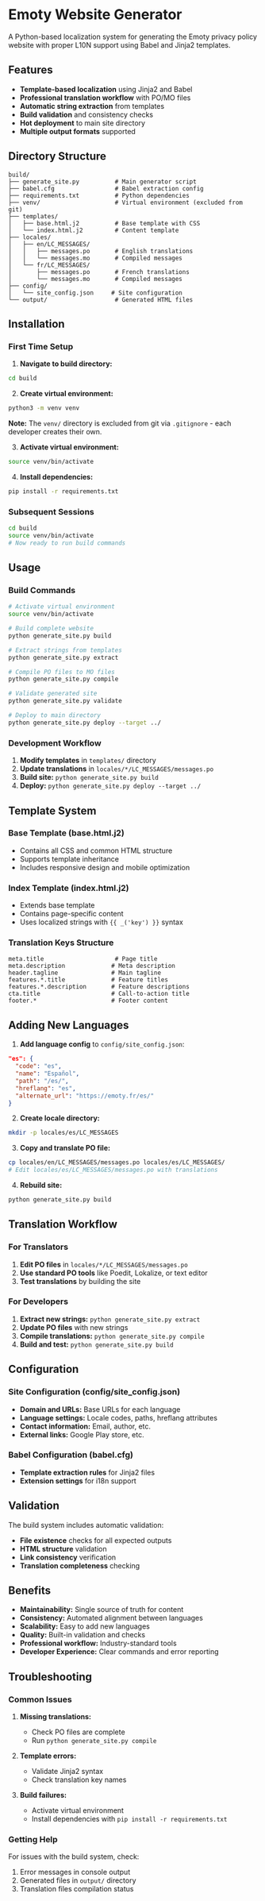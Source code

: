 # Emoty Website Generator

A Python-based localization system for generating the Emoty privacy policy website with proper L10N support using Babel and Jinja2 templates.

## Features

- **Template-based localization** using Jinja2 and Babel
- **Professional translation workflow** with PO/MO files
- **Automatic string extraction** from templates
- **Build validation** and consistency checks
- **Hot deployment** to main site directory
- **Multiple output formats** supported

## Directory Structure

```
build/
├── generate_site.py          # Main generator script
├── babel.cfg                 # Babel extraction config
├── requirements.txt          # Python dependencies
├── venv/                     # Virtual environment (excluded from git)
├── templates/
│   ├── base.html.j2          # Base template with CSS
│   └── index.html.j2         # Content template
├── locales/
│   ├── en/LC_MESSAGES/
│   │   ├── messages.po       # English translations
│   │   └── messages.mo       # Compiled messages
│   └── fr/LC_MESSAGES/
│       ├── messages.po       # French translations
│       └── messages.mo       # Compiled messages
├── config/
│   └── site_config.json     # Site configuration
└── output/                   # Generated HTML files
```

## Installation

### First Time Setup

1. **Navigate to build directory:**
```bash
cd build
```

2. **Create virtual environment:**
```bash
python3 -m venv venv
```
**Note:** The `venv/` directory is excluded from git via `.gitignore` - each developer creates their own.

3. **Activate virtual environment:**
```bash
source venv/bin/activate
```

4. **Install dependencies:**
```bash
pip install -r requirements.txt
```

### Subsequent Sessions

```bash
cd build
source venv/bin/activate
# Now ready to run build commands
```

## Usage

### Build Commands

```bash
# Activate virtual environment
source venv/bin/activate

# Build complete website
python generate_site.py build

# Extract strings from templates
python generate_site.py extract

# Compile PO files to MO files
python generate_site.py compile

# Validate generated site
python generate_site.py validate

# Deploy to main directory
python generate_site.py deploy --target ../
```

### Development Workflow

1. **Modify templates** in `templates/` directory
2. **Update translations** in `locales/*/LC_MESSAGES/messages.po`
3. **Build site:** `python generate_site.py build`
4. **Deploy:** `python generate_site.py deploy --target ../`

## Template System

### Base Template (base.html.j2)
- Contains all CSS and common HTML structure
- Supports template inheritance
- Includes responsive design and mobile optimization

### Index Template (index.html.j2)
- Extends base template
- Contains page-specific content
- Uses localized strings with `{{ _('key') }}` syntax

### Translation Keys Structure
```
meta.title                    # Page title
meta.description             # Meta description
header.tagline               # Main tagline
features.*.title             # Feature titles
features.*.description       # Feature descriptions
cta.title                    # Call-to-action title
footer.*                     # Footer content
```

## Adding New Languages

1. **Add language config** to `config/site_config.json`:
```json
"es": {
  "code": "es",
  "name": "Español", 
  "path": "/es/",
  "hreflang": "es",
  "alternate_url": "https://emoty.fr/es/"
}
```

2. **Create locale directory:**
```bash
mkdir -p locales/es/LC_MESSAGES
```

3. **Copy and translate PO file:**
```bash
cp locales/en/LC_MESSAGES/messages.po locales/es/LC_MESSAGES/
# Edit locales/es/LC_MESSAGES/messages.po with translations
```

4. **Rebuild site:**
```bash
python generate_site.py build
```

## Translation Workflow

### For Translators

1. **Edit PO files** in `locales/*/LC_MESSAGES/messages.po`
2. **Use standard PO tools** like Poedit, Lokalize, or text editor
3. **Test translations** by building the site

### For Developers

1. **Extract new strings:** `python generate_site.py extract`
2. **Update PO files** with new strings
3. **Compile translations:** `python generate_site.py compile`
4. **Build and test:** `python generate_site.py build`

## Configuration

### Site Configuration (config/site_config.json)
- **Domain and URLs:** Base URLs for each language
- **Language settings:** Locale codes, paths, hreflang attributes
- **Contact information:** Email, author, etc.
- **External links:** Google Play store, etc.

### Babel Configuration (babel.cfg)
- **Template extraction rules** for Jinja2 files
- **Extension settings** for i18n support

## Validation

The build system includes automatic validation:
- **File existence** checks for all expected outputs
- **HTML structure** validation
- **Link consistency** verification
- **Translation completeness** checking

## Benefits

- **Maintainability:** Single source of truth for content
- **Consistency:** Automated alignment between languages  
- **Scalability:** Easy to add new languages
- **Quality:** Built-in validation and checks
- **Professional workflow:** Industry-standard tools
- **Developer Experience:** Clear commands and error reporting

## Troubleshooting

### Common Issues

1. **Missing translations:**
   - Check PO files are complete
   - Run `python generate_site.py compile`

2. **Template errors:**
   - Validate Jinja2 syntax
   - Check translation key names

3. **Build failures:**
   - Activate virtual environment
   - Install dependencies with `pip install -r requirements.txt`

### Getting Help

For issues with the build system, check:
1. Error messages in console output
2. Generated files in `output/` directory
3. Translation files compilation status